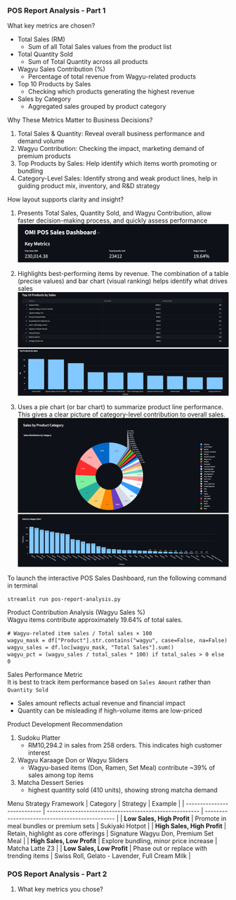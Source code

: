 
### POS Report Analysis - Part 1
What key metrics are chosen? 
- Total Sales (RM)
    -  Sum of all Total Sales values from the product list
- Total Quantity Sold
    - Sum of Total Quantity across all products
- Wagyu Sales Contribution (%)
    - Percentage of total revenue from Wagyu-related products
- Top 10 Products by Sales
    - Checking which products generating the highest revenue
- Sales by Category
    - Aggregated sales grouped by product category

Why These Metrics Matter to Business Decisions?
1. Total Sales & Quantity: Reveal overall business performance and demand volume
2. Wagyu Contribution: Checking the impact, marketing demand of premium products
3. Top Products by Sales: Help identify which items worth promoting or bundling
4. Category-Level Sales: Identify strong and weak product lines, help in guiding product mix, inventory, and R&D strategy

How layout supports clarity and insight?
1. Presents Total Sales, Quantity Sold, and Wagyu Contribution, allow faster decision-making process, and quickly assess performance
![alt text](images/product_sales_report-1.png)

2. Highlights best-performing items by revenue. The combination of a table (precise values) and bar chart (visual ranking) helps identify what drives sales
![alt text](images/product_sales_report-2.png)
![alt text](images/product_sales_report-3.png)

3. Uses a pie chart (or bar chart) to summarize product line performance. This gives a clear picture of category-level contribution to overall sales.
![alt text](images/product_sales_report-4.png)
![alt text](images/product_sales_report-5.png)

To launch the interactive POS Sales Dashboard, run the following command in terminal
```
streamlit run pos-report-analysis.py
```

Product Contribution Analysis (Wagyu Sales %)<br>
Wagyu items contribute approximately 19.64% of total sales.
```
# Wagyu-related item sales / Total sales × 100
wagyu_mask = df["Product"].str.contains("wagyu", case=False, na=False)
wagyu_sales = df.loc[wagyu_mask, "Total Sales"].sum()
wagyu_pct = (wagyu_sales / total_sales * 100) if total_sales > 0 else 0
```

Sales Performance Metric<br>
It is best to track item performance based on `Sales Amount` rather than `Quantity Sold`
- Sales amount reflects actual revenue and financial impact
- Quantity can be misleading if high-volume items are low-priced

Product Development Recommendation
1. Sudoku Platter
    - RM10,294.2 in sales from 258 orders. This indicates high customer interest
2. Wagyu Karaage Don or Wagyu Sliders
    - Wagyu-based items (Don, Ramen, Set Meal) contribute ~39% of sales among top items
3. Matcha Dessert Series
    - highest quantity sold (410 units), showing strong matcha demand

Menu Strategy Framework
| Category                    | Strategy                                               | Example                                        |
| --------------------------- | ------------------------------------------------------ | ---------------------------------------------- |
| **Low Sales, High Profit**  | Promote in meal bundles or premium sets                | Sukiyaki Hotpot                                |
| **High Sales, High Profit** | Retain, highlight as core offerings                    | Signature Wagyu Don, Premium Set Meal          |
| **High Sales, Low Profit**  | Explore bundling, minor price increase | Matcha Latte Z3                                |
| **Low Sales, Low Profit**   | Phase out or replace with trending items               | Swiss Roll, Gelato - Lavender, Full Cream Milk |

### POS Report Analysis - Part 2
1. What key metrics you chose? 